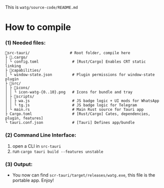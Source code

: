 This is `watg/source-code/README.md`

# How to compile

### (1) Needed files:

```
📁src-tauri/                  # Root folder, compile here
├ 📁.cargo/               
│ └ config.toml               # [Rust/Cargo] Enables CRT static linking
├ 📁capabilities/
│ └ window-state.json         # Plugin permissions for window-state plugin
├ 📁src/                     
│ ├ 📁icons/                
│ │ └ icon-watg-{0..10}.png   # Icons for bundle and tray
│ ├ 📁scripts/              
│ │ ├ wa.js                   # JS badge logic + UI mods for WhatsApp
│ │ └ tg.js                   # JS badge logic for Telegram
│ └ main.rs                   # Main Rust source for Tauri app
├ Cargo.toml                  # [Rust/Cargo] Cates, dependencies, plugin, features]
└ tauri.conf.json             # [Tauri] Defines app/bundle
```

### (2) Command Line Interface:

1. open a CLI in `src-tauri`
2. run `cargo tauri build --features unstable`

### (3) Output:

- You now can find `scr-tauri/target/releases/watg.exe`, this file is the portable app. Enjoy!
